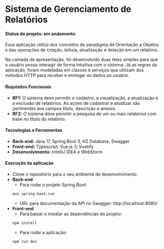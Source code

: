 # Sistema de Gerenciamento de Relatórios
#### Status do projeto: em andamento.
Essa aplicação utiliza dos conceitos do paradigma de Orientação a Objetos e das operações de criação, leitura, atualização e deleção em um relatório.

Na camada de apresentação, foi desenvolvido duas telas simples para que o usuário possa interagir de forma intuitiva com o sistema. Já as regras da aplicação, foram modeladas em classes e serviços que utilizam dos métodos HTTP para receber e entregar os dados ao usuário.

#### Requisitos Funcionais
* <strong>RF1:</strong> O sistema deve permitir o cadastro, a visualização, a atualização e a exclusão de relatórios. As ações de cadastrar e atualizar são pertinentes aos campos título, descrição e anexos.
* <strong>RF2:</strong> O sistema deve permitir a pesquisa de um ou mais relatórios com base no título do relatório.
  
#### Tecnologias e Ferramentas
* <strong>Back-end: </strong>Java 17, Spring Boot 3, H2 Database, Swagger
* <strong>Front-end: </strong>Typescript, Vue.js 3, Vuetify
* <strong>Desenvolvimento: </strong>IntelliJ IDEA e WebStorm
  
#### Execução da aplicação
* Clone o repositório para o seu ambiente de desenvolvimento.
* <strong>Back-end</strong>
  * Para rodar o projeto Spring Boot:
  ```bash
  mvn spring-boot:run
  ```
  * URL para documentação da API no Swagger: http://localhost:8080/
* <strong>Front-end</strong>
  * Para baixar e instalar as dependências do projeto: 
  ```bash
  npm install
  ```
  * Para rodar a aplicação:
  ```bash
  npm run dev
  ```


